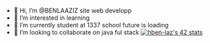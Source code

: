 - 👋 Hi, I’m @BENLAAZIZ site web developp
- 👀 I’m interested in learning 
- 🌱 I’m currently student at 1337 school future is loading
- 💞️ I’m looking to collaborate on java ful stack
<a href="https://github.com/oakoudad/badge42"><img src="https://badge.mediaplus.ma/greenbinary/hben-laz" alt="hben-laz's 42 stats" /></a>

